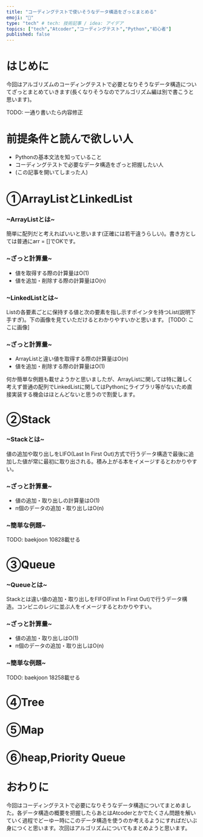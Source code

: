 ```yaml
---
title: "コーディングテストで使いそうなデータ構造をざっとまとめる"
emoji: "🧐"
type: "tech" # tech: 技術記事 / idea: アイデア
topics: ["tech","Atcoder","コーディングテスト","Python","初心者"]
published: false
---
```

# はじめに
今回はアルゴリズムのコーディングテストで必要となりそうなデータ構造についてざっとまとめていきます(長くなりそうなのでアルゴリズム編は別で書こうと思います)。

TODO: 一通り書いたら内容修正
# 前提条件と読んで欲しい人
- Pythonの基本文法を知っていること
- コーディングテストで必要なデータ構造をざっと把握したい人
- (この記事を開いてしまった人)
# ①ArrayListとLinkedList
### ~ArrayListとは~
簡単に配列だと考えればいいと思います(正確には若干違うらしい)。書き方としては普通にarr = []でOKです。
### ~ざっと計算量~
- 値を取得する際の計算量はO(1)
- 値を追加・削除する際の計算量はO(n)
### ~LinkedListとは~
Listの各要素ごとに保持する値と次の要素を指し示すポインタを持つList(説明下手すぎ)。下の画像を見ていただけるとわかりやすいかと思います。
[TODO: ここに画像]
### ~ざっと計算量~
- ArrayListと違い値を取得する際の計算量はO(n)
- 値を追加・削除する際の計算量はO(1)   

何か簡単な例題も載せようかと思いましたが、ArrayListに関しては特に難しく考えず普通の配列でLinkedListに関してはPythonにライブラリ等がないため直接実装する機会はほとんどないと思うので割愛します。
# ②Stack
### ~Stackとは~
値の追加や取り出しをLIFO(Last In First Out)方式で行うデータ構造で最後に追加した値が常に最初に取り出される。積み上がる本をイメージするとわかりやすい。
### ~ざっと計算量~
- 値の追加・取り出しの計算量はO(1)
- n個のデータの追加・取り出しはO(n)
### ~簡単な例題~
TODO: baekjoon 10828載せる
# ③Queue
### ~Queueとは~
Stackとは違い値の追加・取り出しをFIFO(First In First Out)で行うデータ構造。コンビニのレジに並ぶ人をイメージするとわかりやすい。
### ~ざっと計算量~
- 値の追加・取り出しはO(1)
- n個のデータの追加・取り出しはO(n)
### ~簡単な例題~
TODO: baekjoon 18258載せる
# ④Tree
# ⑤Map
# ⑥heap,Priority Queue
# おわりに
今回はコーディングテストで必要になりそうなデータ構造についてまとめました。各データ構造の概要を把握したらあとはAtcoderとかでたくさん問題を解いていく過程でどーゆー時にこのデータ構造を使うのか考えるようにすればだいぶ身につくと思います。次回はアルゴリズムについてもまとめようと思います。